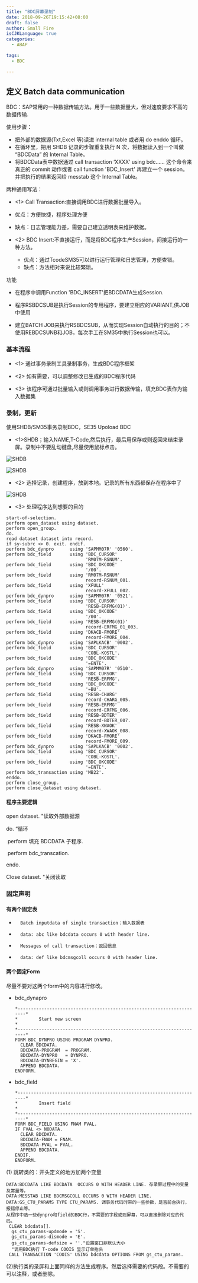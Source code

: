```yaml
---
title: "BDC屏幕录制"
date: 2018-09-26T19:15:42+08:00
draft: false
author: Small Fire
isCJKLanguage: true
categories: 
  - ABAP

tags: 
  - BDC

---
```






## 定义 Batch data communication

  BDC：SAP常用的一种数据传输方法。用于一些数据量大，但对速度要求不高的数据传输.  

使用步骤：

- 把外部的数据源(Txt,Excel 等)读进 internal table 或者用 do enddo 循环。
- 在循环里，把用 SHDB 记录的步骤重复执行 N 次，将数据读入到一个叫做 “BDCData” 的 Internal Table。
- 将BDCData表中数据通过 call transaction ‘XXXX’ using bdc…… 这个命令来真正的 commit 动作或者 call function 'BDC_Insert' 再建立一个 session。并把执行的结果返回给 messtab 这个 Internal Table。

两种通用写法：

- <1> Call Transaction:直接调用BDC进行数据批量导入。
- 优点：方便快捷，程序处理方便
  
- 缺点：日志管理能力差，需要自己建立透明表来维护数据。
  
- <2> BDC Insert:不直接运行，而是将BDC程序生产Session，间接运行的一种方法。
  - 优点：通过TcodeSM35可以进行运行管理和日志管理，方便查错。
  - 缺点：方法相对来说比较繁琐。

功能

- 在程序中调用Function 'BDC_INSERT'把BDCDATA生成Session.

- 程序RSBDCSUB是执行Session的专用程序，要建立相应的VARIANT,供JOB中使用
         

- 建立BATCH JOB来执行RSBDCSUB，从而实现Session自动执行的目的；不使用REBDCSUNB和JOB，每次手工在SM35中执行Session也可以。

### 基本流程

- <1> 通过事务录制工具录制事务，生成BDC程序框架
- <2> 如有需要，可以调整修改已生成的BDC程序代码

- <3> 该程序可通过批量输入或则调用事务进行数据传输，填充BDC表作为输入数据集

### 录制，更新

使用SHDB/SM35事务录制BDC，SE35 Upoload BDC

- <1>SHDB；输入NAME,T-Code,然后执行，最后用保存或则返回来结束录屏。录制中不要乱动键盘,尽量使用鼠标点击。

![SHDB](/images/ABAP/BDC1.png)

![SHDB](/images/ABAP/BDC2.png)

- <2> 选择记录，创建程序，放到本地。记录的所有东西都保存在程序中了

![SHDB](/images/ABAP/BDC3.png)

- <3> 处理程序达到想要的目的   	

```JS
start-of-selection.
perform open_dataset using dataset.
perform open_group.
do.
read dataset dataset into record.
if sy-subrc <> 0. exit. endif.
perform bdc_dynpro      using 'SAPMM07R' '0560'.
perform bdc_field       using 'BDC_CURSOR'
                              'RM07M-RSNUM'.
perform bdc_field       using 'BDC_OKCODE'
                              '/00'.
perform bdc_field       using 'RM07M-RSNUM'
                              record-RSNUM_001.
perform bdc_field       using 'XFULL'
                              record-XFULL_002.
perform bdc_dynpro      using 'SAPMM07R' '0521'.
perform bdc_field       using 'BDC_CURSOR'
                              'RESB-ERFMG(01)'.
perform bdc_field       using 'BDC_OKCODE'
                              '/00'.
perform bdc_field       using 'RESB-ERFMG(01)'
                              record-ERFMG_01_003.
perform bdc_field       using 'DKACB-FMORE'
                              record-FMORE_004.
perform bdc_dynpro      using 'SAPLKACB' '0002'.
perform bdc_field       using 'BDC_CURSOR'
                              'COBL-KOSTL'.
perform bdc_field       using 'BDC_OKCODE'
                              '=ENTE'.
perform bdc_dynpro      using 'SAPMM07R' '0510'.
perform bdc_field       using 'BDC_CURSOR'
                              'RESB-ERFMG'.
perform bdc_field       using 'BDC_OKCODE'
                              '=BU'.
perform bdc_field       using 'RESB-CHARG'
                              record-CHARG_005.
perform bdc_field       using 'RESB-ERFMG'
                              record-ERFMG_006.
perform bdc_field       using 'RESB-BDTER'
                              record-BDTER_007.
perform bdc_field       using 'RESB-XWAOK'
                              record-XWAOK_008.
perform bdc_field       using 'DKACB-FMORE'
                              record-FMORE_009.
perform bdc_dynpro      using 'SAPLKACB' '0002'.
perform bdc_field       using 'BDC_CURSOR'
                              'COBL-KOSTL'.
perform bdc_field       using 'BDC_OKCODE'
                              '=ENTE'.
perform bdc_transaction using 'MB22'.
enddo.
perform close_group.
perform close_dataset using dataset.
```

#### 程序主要逻辑

open dataset. "读取外部数据源

do. “循环

​    perform 填充 BDCDATA 子程序.

​    perform bdc_transcation.

endo.

Close dataset.  "关闭读取

### 固定声明

#### 有两个固定表

*       Batch inputdata of single transaction：输入数据表
*       data: abc like bdcdata occurs 0 with header line.
*       Messages of call transaction：返回信息
*       data: def like bdcmsgcoll occurs 0 with header line.

#### 两个固定Form

尽量不要对这两个form中的内容进行修改。

- bdc_dynapro

  ```JS
  *----------------------------------------------------------------------*
  *        Start new screen                                              *
  *----------------------------------------------------------------------*
  FORM BDC_DYNPRO USING PROGRAM DYNPRO.
    CLEAR BDCDATA.
    BDCDATA-PROGRAM  = PROGRAM.
    BDCDATA-DYNPRO   = DYNPRO.
    BDCDATA-DYNBEGIN = 'X'.
    APPEND BDCDATA.
  ENDFORM.
  ```

- bdc_field

  ```JS
  *----------------------------------------------------------------------*
  *        Insert field                                                  *
  *----------------------------------------------------------------------*
  FORM BDC_FIELD USING FNAM FVAL.
  IF FVAL <> NODATA.
    CLEAR BDCDATA.
    BDCDATA-FNAM = FNAM.
    BDCDATA-FVAL = FVAL.
    APPEND BDCDATA.
  ENDIF.
  ENDFORM.
  ```

  

(1) 跳转类的：开头定义的地方加两个变量
​        

```JS
DATA:BDCDATA LIKE BDCDATA  OCCURS 0 WITH HEADER LINE. 存录屏过程中的变量及常量等。
DATA:MESSTAB LIKE BDCMSGCOLL OCCURS 0 WITH HEADER LINE. 
DATA:GS_CTU_PARAMS TYPE CTU_PARAMS. 调事务代码时带的一些参数，是否前台执行，报错停止等。
从程序中选一些dynpro和field的BDC行，不需要的字段或则屏幕，可以直接删除对应的代码。
 CLEAR bdcdata[].
  gs_ctu_params-updmode = 'S'.
  gs_ctu_params-dismode = 'E'.
  gs_ctu_params-defsize = ''."设置窗口非默认大小
  "调用BDC执行 T-code COOIS 显示订单抬头
 CALL TRANSACTION 'COOIS' USING bdcdata OPTIONS FROM gs_ctu_params.
```

(2)执行类的录屏和上面同样的方法生成程序。然后选择需要的代码段。不需要的可以注释，或者删除。

